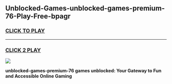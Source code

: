 
## Unblocked-Games-unblocked-games-premium-76-Play-Free-bpagr
<h3>
<a href="https://premium76.site?title=unblocked-games-premium-76&ref=23A">CLICK TO PLAY</a></h3>
<hr>

<h3>
<a href="https://premium76.site?title=unblocked-games-premium-76&ref=23A">CLICK 2 PLAY</a>
  
</h3>

<a href="https://premium76.site?title=unblocked-games-premium-76&ref=23A"><img src="https://clearcache.store/games.png"></a>


**unblocked-games-premium-76 games unblocked: Your Gateway to Fun and Accessible Online Gaming**
